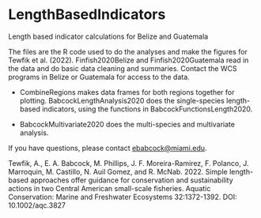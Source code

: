 # LengthBasedIndicators
Length based indicator calculations for Belize and Guatemala

The files are the R code used to do the analyses and make the figures for Tewfik et al. (2022). 
Finfish2020Belize and Finfish2020Guatemala read in the data and do basic data cleaning and summaries. 
Contact the WCS programs in Belize or Guatemala for access to the data. 

- CombineRegions makes data frames for both regions together for plotting. 
BabcockLengthAnalysis2020 does the single-species length-based indicators, 
using the functions in BabcockFunctionsLength2020.  

- BabcockMultivariate2020 does the multi-species and multivariate analysis. 

If you have questions, please contact ebabcock@miami.edu.  

Tewfik, A., E. A. Babcock, M. Phillips, J. F. Moreira-Ramirez, F. Polanco, J. Marroquin, M. Castillo, N. Auil Gomez, and R. McNab. 2022. Simple length-based approaches offer guidance for conservation and sustainability actions in two Central American small-scale fisheries. Aquatic Conservation: Marine and Freshwater Ecosystems 32:1372-1392. DOI: 10.1002/aqc.3827